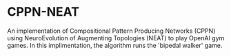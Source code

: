 # CPPN-NEAT
An implementation of Compositional Pattern Producing Networks (CPPN) using  NeuroEvolution of Augmenting Topologies (NEAT) to play OpenAI gym games. In this implimentation, the algorithm runs the 'bipedal walker' game.
